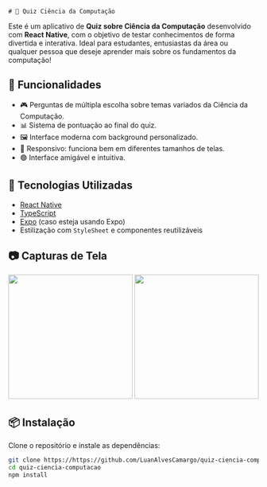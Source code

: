     # 📱 Quiz Ciência da Computação

Este é um aplicativo de **Quiz sobre Ciência da Computação** desenvolvido com **React Native**, com o objetivo de testar conhecimentos de forma divertida e interativa. Ideal para estudantes, entusiastas da área ou qualquer pessoa que deseje aprender mais sobre os fundamentos da computação!

## 🧠 Funcionalidades

- 🎮 Perguntas de múltipla escolha sobre temas variados da Ciência da Computação.
- 📊 Sistema de pontuação ao final do quiz.
- 🖼️ Interface moderna com background personalizado.
- 📱 Responsivo: funciona bem em diferentes tamanhos de telas.
- 🟢 Interface amigável e intuitiva.

## 🚀 Tecnologias Utilizadas

- [React Native](https://reactnative.dev/)
- [TypeScript](https://www.typescriptlang.org/)
- [Expo](https://expo.dev/) (caso esteja usando Expo)
- Estilização com `StyleSheet` e componentes reutilizáveis

## 📷 Capturas de Tela

<p align="center">
  <img src=".quiz-ciencia-computacao/assets/screenshots/pergunta.png" width="250" />
  <img src=".quiz-ciencia-computacao/assets/screenshots/resultado.png" width="250" />
</p>

## 📦 Instalação

Clone o repositório e instale as dependências:

```bash
git clone https://https://github.com/LuanAlvesCamargo/quiz-ciencia-computacao.git
cd quiz-ciencia-computacao
npm install
